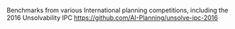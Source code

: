Benchmarks from various International planning competitions, including the 2016 Unsolvability IPC https://github.com/AI-Planning/unsolve-ipc-2016
